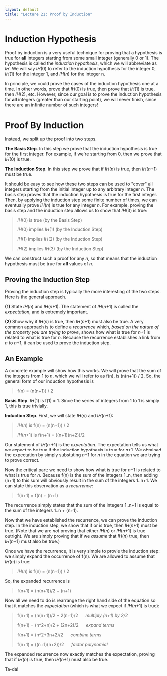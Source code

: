 ```yaml
---
layout: default
title: "Lecture 21: Proof by Induction"
---
```


Induction Hypothesis
====================

Proof by induction is a very useful technique for proving that a hypothesis is true for **all** integers starting from some small integer (generally 0 or 1). The hypothesis is called the *induction hypothesis*, which we will abbreviate as *IH*. We will say *IH*(0) to refer to the induction hypothesis for the integer 0, *IH*(1) for the integer 1, and *IH*(*n*) for the integer n.

In principle, we could prove the cases of the induction hypothesis one at a time. In other words, prove that *IH*(0) is true, then prove that *IH*(1) is true, then *IH*(2), etc. However, since our goal is to prove the induction hypothesis for **all** integers (greater than our starting point), we will never finish, since there are an infinite number of such integers!

Proof By Induction
==================

Instead, we split up the proof into two steps.

**The Basis Step**. In this step we prove that the induction hypothesis is true for the first integer. For example, if we're starting from 0, then we prove that *IH*(0) is true.

**The Induction Step**. In this step we prove that if *IH*(*n*) is true, then *IH*(*n*+1) must be true.

It should be easy to see how these two steps can be used to "cover" all integers starting from the initial integer up to any arbitrary integer *n*. The basis step proves that the induction hypothesis is true for the first integer. Then, by applying the induction step some finite number of times, we can eventually prove *IH*(*n*) is true for any integer *n*. For example, proving the basis step and the induction step allows us to show that *IH*(3) is true:

> *IH*(0) is true (by the Basis Step)
>
> *IH*(0) implies *IH*(1) (by the Induction Step)
>
> *IH*(1) implies *IH*(2) (by the Induction Step)
>
> *IH*(2) implies *IH*(3) (by the Induction Step)

We can construct such a proof for any *n*, so that means that the induction hypothesis must be true for **all** values of *n*.

Proving the Induction Step
--------------------------

Proving the induction step is typically the more interesting of the two steps. Here is the general approach.

**(1)** State *IH*(*n*) and *IH*(*n*+1). The statement of *IH*(*n*+1) is called the *expectation*, and is extremely important.

**(2)** Show why if *IH*(*n*) is true, then *IH*(*n*+1) must also be true. A very common approach is to define a *recurrence* which, *based on the nature of the property you are trying to prove*, shows how what is true for *n*+1 is related to what is true for *n*. Because the recurrence establishes a link from *n* to *n*+1, it can be used to prove the induction step.

An Example
----------

A concrete example will show how this works. We will prove that the sum of the integers from 1 to *n*, which we will refer to as f(n), is (n(n+1)) / 2. So, the general form of our induction hypothesis is

> f(n) = (n(n+1)) / 2

**Basis Step**. *IH*(1) is f(1) = 1. Since the series of integers from 1 to 1 is simply 1, this is true trivially.

**Induction Step**. First, we will state *IH*(*n*) and *IH*(*n*+1):

> *IH*(*n*) is f(n) = (n(n+1)) / 2
>
> *IH*(*n*+1) is f(n+1) = ((n+1)(n+2))/2

Our statement of *IH*(*n* +1) is the *expectation*. The expectation tells us what we expect to be true if the induction hypothesis is true for *n*+1. We obtained the expectation by simply substuting *n*+1 for *n* in the equation we are trying to prove correct.

Now the critical part: we need to show how what is true for *n*+1 is related to what is true for *n*. Because f(n) is the sum of the integers 1..n, then adding (n+1) to this sum will obviously result in the sum of the integers 1..n+1. We can state this observation as a *recurrence*:

> f(n+1) = f(n) + (n+1)

The recurrence simply states that the sum of the integers 1..n+1 is equal to the sum of the integers 1..n + (n+1).

Now that we have established the recurrence, we can prove the induction step. In the induction step, we show that if or is true, then *IH*(*n*+1) must be true. (Note that we are *not* proving that either *IH*(*n*) or *IH*(*n*+1) is true outright. We are simply proving that if we *assume* that *IH*(*n*) true, then *IH*(*n*+1) must also be true.)

Once we have the recurrence, it is very simple to provie the induction step: we simply expand the occurrence of f(n). We are allowed to assume that *IH*(*n*) is true:

> *IH*(*n*) is f(n) = (n(n+1)) / 2

So, the expanded recurrence is

> f(n+1) = (n(n+1))/2 + (n+1)

Now all we need to do is rearrange the right hand side of the equation so that it matches the *expectation* (which is what we expect if *IH*(*n*+1) is true):

> f(n+1) = (n(n+1))/2 + 2(n+1)/2 &nbsp;&nbsp;&nbsp;&nbsp; *multiply (n+1) by 2/2*
>
> f(n+1) = (n^2+n)/2 + (2n+2)/2 &nbsp;&nbsp;&nbsp;&nbsp; *expand terms*
>
> f(n+1) = (n^2+3n+2)/2 &nbsp;&nbsp;&nbsp;&nbsp; *combine terms*
>
> f(n+1) = ((n+1)(n+2))/2 &nbsp;&nbsp;&nbsp;&nbsp; *factor polynomial*

The expanded recurrence now exactly matches the expectation, proving that if *IH*(*n*) is true, then *IH*(*n*+1) must also be true.

Ta-da!
